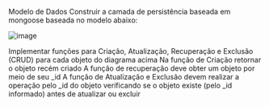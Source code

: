 Modelo de Dados
Construir a camada de persistência baseada em mongoose baseada no modelo abaixo:

![image](https://user-images.githubusercontent.com/123257561/229296440-3a34151a-6c8e-4f69-a35e-7cd738f64d0e.png)


Implementar funções para Criação, Atualização, Recuperação e Exclusão (CRUD) para cada objeto do diagrama acima
Na função de Criação retornar o objeto recém criado
A função de recuperação deve obter um objeto por meio de seu _id
A função de Atualização e Exclusão devem realizar a operação pelo _id do objeto verificando se o objeto existe (pelo _id informado) antes de atualizar ou excluir
